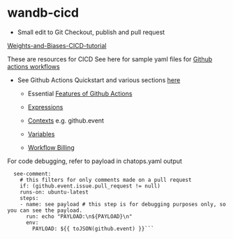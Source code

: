 # wandb-cicd

- Small edit to Git Checkout, publish and pull request

[Weights-and-Biases-CICD-tutorial](https://www.wandb.courses/courses/take/ci-cd-for-machine-learning/lessons)

These are resources for CICD
See here for sample yaml files for [Github actions workflows](https://github.com/fastai/fastai/tree/master/.github/workflows)

- See Github Actions Quickstart and various sections [here](https://docs.github.com/en/actions/quickstart)

  - Essential [Features of Github Actions](https://docs.github.com/en/actions/learn-github-actions/essential-features-of-github-actions)

  - [Expressions](https://docs.github.com/en/actions/learn-github-actions/expressions)

  - [Contexts](https://docs.github.com/en/actions/learn-github-actions/contexts) e.g. github.event

  - [Variables](https://docs.github.com/en/actions/learn-github-actions/contexts#github-context)

  - [Workflow Billing](https://docs.github.com/en/actions/learn-github-actions/workflow-billing)

For code debugging, refer to payload in chatops.yaml output

```jobs:
  see-comment:
    # this filters for only comments made on a pull request
    if: (github.event.issue.pull_request != null)
    runs-on: ubuntu-latest
    steps:
    - name: see payload # this step is for debugging purposes only, so you can see the payload. 
      run: echo "PAYLOAD:\n${PAYLOAD}\n"
      env:
        PAYLOAD: ${{ toJSON(github.event) }}```
